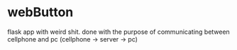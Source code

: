 # webButton
flask app with weird shit. done with the purpose of communicating between cellphone and pc (cellphone -> server -> pc)
